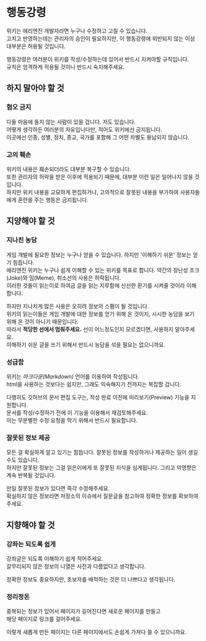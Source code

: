 # 행동강령

위키는 에리엔진 개발자라면 누구나 수정하고 고칠 수 있습니다.  
고치고 반영하는데는 관리자의 승인이 필요하지만, 이 행동강령에 위반되지 않는 이상 대부분은 허용될 것입니다.

행동강령은 여러분이 위키를 작성/수정하는데 있어서 반드시 지켜야할 규칙입니다.  
규칙은 엄격하게 적용될 것이니 반드시 숙지해주세요.

## 하지 말아야 할 것

### 혐오 금지

다들 마음에 들지 않는 사람이 있을 겁니다. 저도 있습니다.  
어떻게 생각하든 여러분의 자유입니다만, 적어도 위키에선 금지됩니다.  
이곳에선 인종, 성별, 정치, 종교, 국가를 포함해 그 어떤 차별도 용납되지 않습니다.

### 고의 훼손

위키의 내용은 훼손되더라도 대부분 복구할 수 있습니다.  
또한 관리자의 허락을 받은 이후에 적용되기 때문에, 대부분 이런 일은 일어나지 않을 것입니다.  
하지만 위키 내용을 교묘하게 편집하거나, 고의적으로 잘못된 내용을 부가하여 사용자들에게 혼란을 주는 행동은 금지됩니다.

## 지양해야 할 것

### 지나친 농담

게임 개발에 필요한 정보는 누구나 얻을 수 있습니다. 하지만 '이해하기 쉬운' 정보는 얻기 힘듭니다.  
에리엔진 위키는 누구나 쉽게 이해할 수 있는 위키를 목표로 합니다. 약간의 장난성 조크(Joke)와 밈(Meme), 취소선의 사용은 허락됩니다.  
이러한 것들이 읽는이로 하여금 글을 읽는 지루함에 신선한 환기를 시켜줄 것이라 이해합니다.

하지만 지나치게 많은 사용은 오히려 정보의 스팸이 될 것입니다.  
위키의 읽는이들은 게임 개발에 대한 정보를 얻기 위해 온 것이지, 시시한 농담을 보기 위해 온 것이 아니기 때문입니다.  
따라서 **적당한 선에서 멈춰주세요.** 선이 어느정도인지 모르겠다면, 사용하지 말아주세요.  
이해하기 쉬운 글을 쓰기 위해서 반드시 농담을 섞을 필요는 없으니까요.

### 성급함

위키는 *마크다운(Markdown)* 언어를 이용하여 작성됩니다.  
html을 사용하는 것보다는 쉽지만, 그래도 익숙해지기 전까지는 복잡할 겁니다.

다행히도 깃허브의 문서 편집 도구는, 작성 완료 이전에 미리보기(Preview) 기능을 지원합니다.  
문서를 작성/수정하기 전에 이 기능을 이용해서 재검토해주세요.  
이는 무분별한 수정 요청을 막기 위해서 반드시 필요합니다.

### 잘못된 정보 제공

모든 걸 확실하게 알고 있기는 힘듭니다. 잘못된 정보를 작성하거나 제공하는 일이 생길 수도 있습니다.  
하지만 잘못된 정보는 그걸 읽은이에게 또 잘못된 지식을 심게됩니다. 그리고 악영향은 계속 반복될 것입니다.

만일 잘못된 정보가 있다면 즉각 수정해주세요.  
확실하지 않은 정보라면 저장소의 이슈에서 질문글을 참고하여 정확한 정보를 확보하여 주세요.

## 지향해야 할 것

### 강좌는 되도록 쉽게

강좌글은 되도록 이해하기 쉽게 적어주세요.  
갈무리되지 않은 정보의 나열은 사전과 다름없다고 생각합니다.

정확한 정보도 중요하지만, 초보자를 배척하는 것은 더 나쁘다고 생각됩니다.

### 정리정돈

중복되는 정보가 있어서 페이지가 길어진다면 새로운 페이지를 만들고  
해당 페이지로 링크를 걸어주세요.

이렇게 새롭게 만든 페이지는 다른 페이지에서도 손쉽게 가져다 쓸 수 있으니까요.